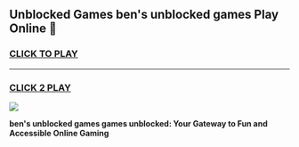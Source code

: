
## Unblocked Games ben's unblocked games Play Online 👋
<h3>
<a href="https://news.freeplayer.one?title=ben's_unblocked_games&ref=17F">CLICK TO PLAY</a></h3>
<hr>

<h3>
<a href="https://news.freeplayer.one?title=ben's_unblocked_games&ref=17F">CLICK 2 PLAY</a>
  
</h3>

<a href="https://news.freeplayer.one?title=ben's_unblocked_games&ref=17F/"><img src="https://clearcache.store/games.png"></a>


**ben's unblocked games games unblocked: Your Gateway to Fun and Accessible Online Gaming**
